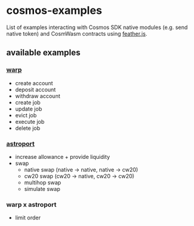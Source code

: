 # cosmos-examples

List of examples interacting with Cosmos SDK native modules (e.g. send native token) and CosmWasm contracts using [feather.js](https://github.com/terra-money/feather.js).

## available examples

### [warp](https://warp.money/)

- create account
- deposit account
- withdraw account
- create job
- update job
- evict job
- execute job
- delete job

### [astroport](https://astroport.fi/)

- increase allowance + provide liquidity
- swap
  - native swap (native -> native, native -> cw20)
  - cw20 swap (cw20 -> native, cw20 -> cw20)
  - multihop swap
  - simulate swap

### warp x astroport

- limit order
